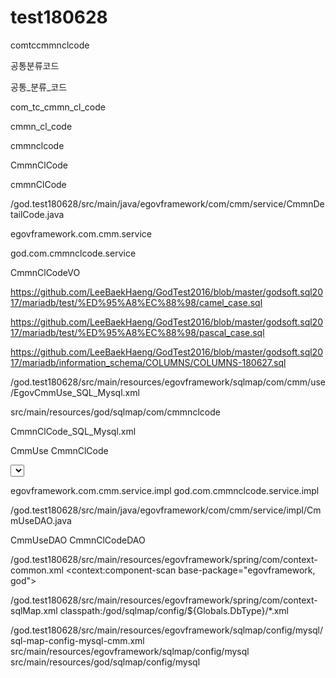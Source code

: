# test180628

comtccmmnclcode

공통분류코드

공통_분류_코드

com_tc_cmmn_cl_code

cmmn_cl_code

cmmnclcode

CmmnClCode

cmmnClCode

/god.test180628/src/main/java/egovframework/com/cmm/service/CmmnDetailCode.java

egovframework.com.cmm.service

god.com.cmmnclcode.service

CmmnClCodeVO

https://github.com/LeeBaekHaeng/GodTest2016/blob/master/godsoft.sql2017/mariadb/test/%ED%95%A8%EC%88%98/camel_case.sql

https://github.com/LeeBaekHaeng/GodTest2016/blob/master/godsoft.sql2017/mariadb/test/%ED%95%A8%EC%88%98/pascal_case.sql

https://github.com/LeeBaekHaeng/GodTest2016/blob/master/godsoft.sql2017/mariadb/information_schema/COLUMNS/COLUMNS-180627.sql

/god.test180628/src/main/resources/egovframework/sqlmap/com/cmm/use/EgovCmmUse_SQL_Mysql.xml

src/main/resources/god/sqlmap/com/cmmnclcode

CmmnClCode_SQL_Mysql.xml

CmmUse
CmmnClCode

<!DOCTYPE sqlMap PUBLIC "-//iBATIS.com//DTD SQL Map 2.0//EN" "http://www.ibatis.com/dtd/sql-map-2.dtd">
<!DOCTYPE sqlMap PUBLIC "-//iBATIS.com//DTD SQL Map 2.0//EN" "http://ibatis.apache.org/dtd/sql-map-2.dtd">

<select id="CmmnClCodeDAO.selectCmmnClCodeList" parameterClass="god.com.cmmnclcode.service.CmmnClCodeVO"
resultClass="egovframework.rte.psl.dataaccess.util.EgovMap">

egovframework.com.cmm.service.impl
god.com.cmmnclcode.service.impl

/god.test180628/src/main/java/egovframework/com/cmm/service/impl/CmmUseDAO.java

CmmUseDAO
CmmnClCodeDAO

/god.test180628/src/main/resources/egovframework/spring/com/context-common.xml
<context:component-scan base-package="egovframework, god">

/god.test180628/src/main/resources/egovframework/spring/com/context-sqlMap.xml
<value>classpath:/god/sqlmap/config/${Globals.DbType}/*.xml</value>

/god.test180628/src/main/resources/egovframework/sqlmap/config/mysql/sql-map-config-mysql-cmm.xml
src/main/resources/egovframework/sqlmap/config/mysql
src/main/resources/god/sqlmap/config/mysql
